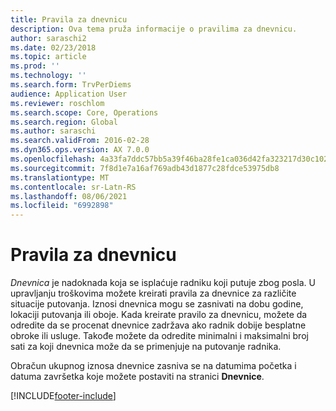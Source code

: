 ```yaml
---
title: Pravila za dnevnicu
description: Ova tema pruža informacije o pravilima za dnevnicu.
author: saraschi2
ms.date: 02/23/2018
ms.topic: article
ms.prod: ''
ms.technology: ''
ms.search.form: TrvPerDiems
audience: Application User
ms.reviewer: roschlom
ms.search.scope: Core, Operations
ms.search.region: Global
ms.author: saraschi
ms.search.validFrom: 2016-02-28
ms.dyn365.ops.version: AX 7.0.0
ms.openlocfilehash: 4a33fa7ddc57bb5a39f46ba28fe1ca036d42fa323217d30c102b723439f121ff
ms.sourcegitcommit: 7f8d1e7a16af769adb43d1877c28fdce53975db8
ms.translationtype: MT
ms.contentlocale: sr-Latn-RS
ms.lasthandoff: 08/06/2021
ms.locfileid: "6992898"
---
```

# <a name="per-diem-rules"></a>Pravila za dnevnicu

*Dnevnica* je nadoknada koja se isplaćuje radniku koji putuje zbog posla. U upravljanju troškovima možete kreirati pravila za dnevnice za različite situacije putovanja. Iznosi dnevnica mogu se zasnivati na dobu godine, lokaciji putovanja ili oboje. Kada kreirate pravilo za dnevnicu, možete da odredite da se procenat dnevnice zadržava ako radnik dobije besplatne obroke ili usluge. Takođe možete da odredite minimalni i maksimalni broj sati za koji dnevnica može da se primenjuje na putovanje radnika.

Obračun ukupnog iznosa dnevnice zasniva se na datumima početka i datuma završetka koje možete postaviti na stranici **Dnevnice**.


[!INCLUDE[footer-include](../includes/footer-banner.md)]